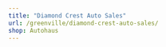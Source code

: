 ```yaml
---
title: "Diamond Crest Auto Sales"
url: /greenville/diamond-crest-auto-sales/
shop: Autohaus
---
```

